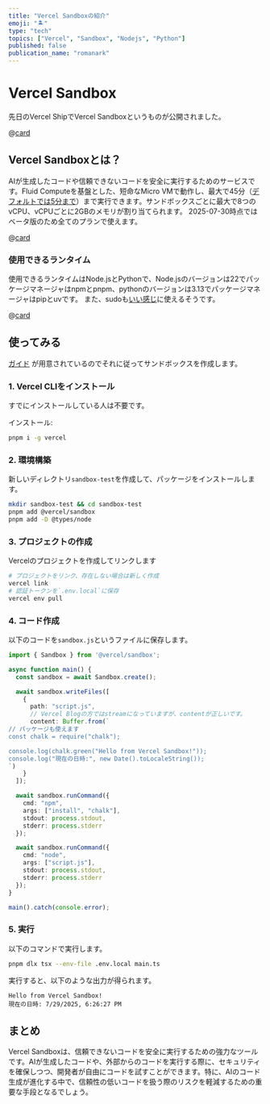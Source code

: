 ```yaml
---
title: "Vercel Sandboxの紹介"
emoji: "🏝️"
type: "tech"
topics: ["Vercel", "Sandbox", "Nodejs", "Python"]
published: false
publication_name: "romanark"
---
```


# Vercel Sandbox

先日のVercel ShipでVercel Sandboxというものが公開されました。

@[card](https://vercel.com/changelog/run-untrusted-code-with-vercel-sandbox)

## Vercel Sandboxとは？
AIが生成したコードや信頼できないコードを安全に実行するためのサービスです。Fluid Computeを基盤とした、短命なMicro VMで動作し、最大で45分（[デフォルトでは5分まで](https://vercel.com/docs/vercel-sandbox/pricing#:~:text=Sandboxes%20have%20a%20maximum%20runtime%20duration%20of%2045%20minutes%2C%20with%20a%20default%20of%205%20minutes.%20You%20can%20configure%20this%20using%20the%20timeout%20option%20of%20Sandbox.create().)）まで実行できます。サンドボックスごとに最大で8つのvCPU、vCPUごとに2GBのメモリが割り当てられます。
2025-07-30時点ではベータ版のため全てのプランで使えます。

@[card](https://vercel.com/docs/vercel-sandbox/pricing)

### 使用できるランタイム
使用できるランタイムはNode.jsとPythonで、Node.jsのバージョンは22でパッケージマネージャはnpmとpnpm、pythonのバージョンは3.13でパッケージマネージャはpipとuvです。
また、sudoも[いい感じ](https://vercel.com/docs/vercel-sandbox#sudo-config)に使えるそうです。

@[card](https://vercel.com/docs/vercel-sandbox#system-specifications)

## 使ってみる
[ガイド](https://vercel.com/docs/vercel-sandbox#using-vercel-sandbox) が用意されているのでそれに従ってサンドボックスを作成します。

### 1. Vercel CLIをインストール
すでにインストールしている人は不要です。

インストール:
```sh
pnpm i -g vercel
```

### 2. 環境構築
新しいディレクトリ`sandbox-test`を作成して、パッケージをインストールします。

```sh
mkdir sandbox-test && cd sandbox-test
pnpm add @vercel/sandbox
pnpm add -D @types/node
```

### 3. プロジェクトの作成
Vercelのプロジェクトを作成してリンクします
```sh
# プロジェクトをリンク、存在しない場合は新しく作成
vercel link
# 認証トークンを`.env.local`に保存
vercel env pull
```

### 4. コード作成
以下のコードを`sandbox.js`というファイルに保存します。

```ts
import { Sandbox } from '@vercel/sandbox';

async function main() {
  const sandbox = await Sandbox.create();

  await sandbox.writeFiles([
    {
      path: "script.js",
      // Vercel Blogの方ではstreamになっていますが、contentが正しいです。
      content: Buffer.from(`
// パッケージも使えます
const chalk = require("chalk");

console.log(chalk.green("Hello from Vercel Sandbox!"));
console.log("現在の日時:", new Date().toLocaleString());
`)
    }
  ]);

  await sandbox.runCommand({
    cmd: "npm",
    args: ["install", "chalk"],
    stdout: process.stdout,
    stderr: process.stderr
  });

  await sandbox.runCommand({
    cmd: "node",
    args: ["script.js"],
    stdout: process.stdout,
    stderr: process.stderr
  });
}

main().catch(console.error);
```

### 5. 実行
以下のコマンドで実行します。
```sh
pnpm dlx tsx --env-file .env.local main.ts
```

実行すると、以下のような出力が得られます。

```
Hello from Vercel Sandbox!
現在の日時: 7/29/2025, 6:26:27 PM
```

## まとめ
Vercel Sandboxは、信頼できないコードを安全に実行するための強力なツールです。AIが生成したコードや、外部からのコードを実行する際に、セキュリティを確保しつつ、開発者が自由にコードを試すことができます。特に、AIのコード生成が進化する中で、信頼性の低いコードを扱う際のリスクを軽減するための重要な手段となるでしょう。
